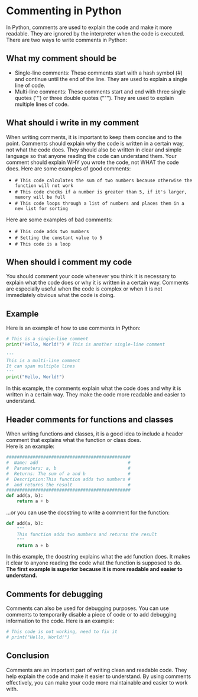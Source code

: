 # Commenting in Python
In Python, comments are used to explain the code and make it more readable. They are ignored by the interpreter when the code is executed. There are two ways to write comments in Python:
## What my comment should be
- Single-line comments: These comments start with a hash symbol (#) and continue until the end of the line. They are used to explain a single line of code.
- Multi-line comments: These comments start and end with three single quotes (''') or three double quotes ("""). They are used to explain multiple lines of code.
## What should i write in my comment
When writing comments, it is important to keep them concise and to the point. Comments should explain why the code is written in a certain way, not what the code does. They should also be written in clear and simple language so that anyone reading the code can understand them. Your comment should explain WHY you wrote the code, not WHAT the code does.
Here are some examples of good comments:
- `# This code calculates the sum of two numbers because otherwise the function will not work`
- `# This code checks if a number is greater than 5, if it's larger, memory will be full` 
- `# This code loops through a list of numbers and places them in a new list for sorting`

Here are some examples of bad comments:
- `# This code adds two numbers`
- `# Setting the constant value to 5`
- `# This code is a loop`

## When should i comment my code
You should comment your code whenever you think it is necessary to explain what the code does or why it is written in a certain way. Comments are especially useful when the code is complex or when it is not immediately obvious what the code is doing.
## Example
Here is an example of how to use comments in Python:
```python
# This is a single-line comment
print("Hello, World!") # This is another single-line comment

'''
This is a multi-line comment
It can span multiple lines
'''
print("Hello, World!")
```
In this example, the comments explain what the code does and why it is written in a certain way. They make the code more readable and easier to understand.
## Header comments for functions and classes
When writing functions and classes, it is a good idea to include a header comment that explains what the function or class does.  
Here is an example:
```python
###############################################
#  Name: add                                  #
#  Parameters: a, b                           #
#  Returns: The sum of a and b                #
#  Description:This function adds two numbers #
#  and returns the result                     #
###############################################
def add(a, b):
    return a + b
```
...or you can use the docstring to write a comment for the function:
```python
def add(a, b):
    """
    This function adds two numbers and returns the result
    """
    return a + b
```
In this example, the docstring explains what the `add` function does. It makes it clear to anyone reading the code what the function is supposed to do.
**The first example is superior because it is more readable and easier to understand.** 

## Comments for debugging
Comments can also be used for debugging purposes. You can use comments to temporarily disable a piece of code or to add debugging information to the code. Here is an example:
```python
# This code is not working, need to fix it
# print("Hello, World!")
```

## Conclusion
Comments are an important part of writing clean and readable code. They help explain the code and make it easier to understand. By using comments effectively, you can make your code more maintainable and easier to work with.